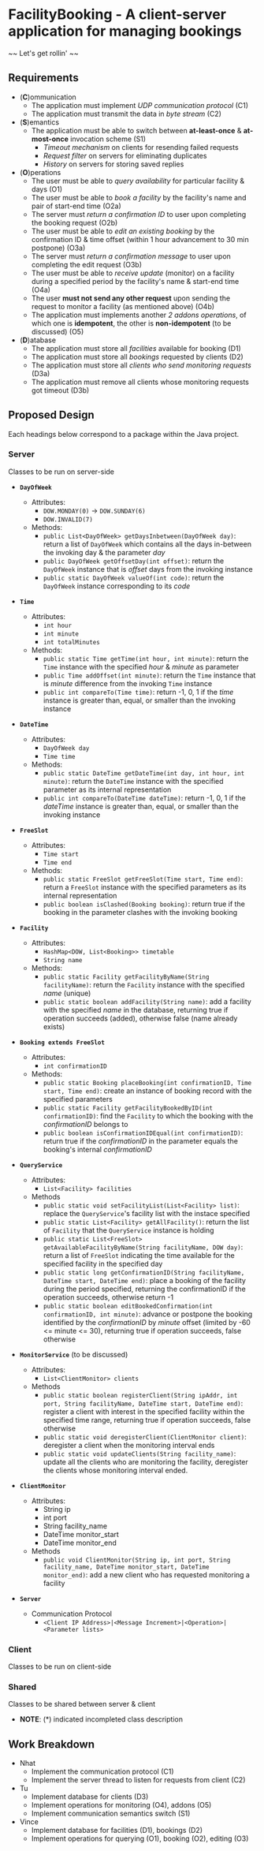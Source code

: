 # FacilityBooking - A client-server application for managing bookings #
~~ Let's get rollin' ~~
## Requirements ##
- (**C**)ommunication
    - The application must implement *UDP communication protocol* (C1)
    - The application must transmit the data in *byte stream* (C2)
- (**S**)emantics
    - The application must be able to switch between **at-least-once** & **at-most-once** invocation scheme (S1)
        - *Timeout mechanism* on clients for resending failed requests
        - *Request filter* on servers for eliminating duplicates
        - *History* on servers for storing saved replies
- (**O**)perations
    - The user must be able to *query availability* for particular facility & days (O1)
    - The user must be able to *book a facility* by the facility's name and pair of start-end time (O2a)
    - The server must *return a confirmation ID* to user upon completing the booking request (O2b)
    - The user must be able to *edit an existing booking* by the confirmation ID & time offset (within 1 hour advancement to 30 min postpone) (O3a)
    - The server must *return a confirmation message* to user upon completing the edit request (O3b)
    - The user must be able to *receive update* (monitor) on a facility during a specified period by the facility's name & start-end time (O4a)
    - The user **must not send any other request** upon sending the request to monitor a facility (as mentioned above) (O4b)
    - The application must implements another *2 addons operations*, of which one is **idempotent**, the other is **non-idempotent** (to be discussed) (O5)
- (**D**)atabase
    - The application must store all *facilities* available for booking (D1)
    - The application must store all *bookings* requested by clients (D2)
    - The application must store all *clients who send monitoring requests* (D3a)
    - The application must remove all clients whose monitoring requests got timeout (D3b)
## Proposed Design ##
Each headings below correspond to a package within the Java project.
### Server ###
Classes to be run on server-side
- **`DayOfWeek`**
    - Attributes: 
        - `DOW.MONDAY(0)` -&gt; `DOW.SUNDAY(6)`
        - `DOW.INVALID(7)`
    - Methods:
        - `public List<DayOfWeek> getDaysInbetween(DayOfWeek day)`: return a list of `DayOfWeek` which contains all the days in-between the invoking day & the parameter *day*
        - `public DayOfWeek getOffsetDay(int offset)`: return the `DayOfWeek` instance that is *offset* days from the invoking instance
        - `public static DayOfWeek valueOf(int code)`: return the `DayOfWeek` instance corresponding to its *code*
- **`Time`**
    - Attributes:
        - `int hour`
        - `int minute`
        - `int totalMinutes`
    - Methods:
        - `public static Time getTime(int hour, int minute)`: return the `Time` instance with the specified *hour* & *minute* as parameter
        - `public Time addOffset(int minute)`: return the `Time` instance that is *minute* difference from the invoking `Time` instance
        - `public int compareTo(Time time)`: return -1, 0, 1 if the *time* instance is greater than, equal, or smaller than the invoking instance
- **`DateTime`**
    - Attributes:
        - `DayOfWeek day`
        - `Time time`
    - Methods:
        - `public static DateTime getDateTime(int day, int hour, int minute)`: return the `DateTime` instance with the specified parameter as its internal representation
        - `public int compareTo(DateTime dateTime)`: return -1, 0, 1 if the *dateTime* instance is greater than, equal, or smaller than the invoking instance
- **`FreeSlot`**
    - Attributes:
        - `Time start`
        - `Time end`
    - Methods:
        - `public static FreeSlot getFreeSlot(Time start, Time end)`: return a `FreeSlot` instance with the specified parameters as its internal representation
        - `public boolean isClashed(Booking booking)`: return true if the booking in the parameter clashes with the invoking booking
- **`Facility`**
    - Attributes:
        - `HashMap<DOW, List<Booking>> timetable`
        - `String name`
    - Methods:
        - `public static Facility getFacilityByName(String facilityName)`: return the `Facility` instance with the specified *name* (unique)
        - `public static boolean addFacility(String name)`: add a facility with the specified *name* in the database, returning true if operation succeeds (added), otherwise false (name already exists)
- **`Booking extends FreeSlot`**
    - Attributes:
        - `int confirmationID`
    - Methods:
        - `public static Booking placeBooking(int confirmationID, Time start, Time end)`: create an instance of booking record with the specified parameters
        - `public static Facility getFacilityBookedByID(int confirmationID)`: find the `Facility` to which the booking with the *confirmationID* belongs to
        - `public boolean isConfirmationIDEqual(int confirmationID)`: return true if the *confirmationID* in the parameter equals the booking's internal *confirmationID*
- **`QueryService`**
    - Attributes:
        - `List<Facility> facilities`
    - Methods
        - `public static void setFacilityList(List<Facility> list)`: replace the `QueryService`'s facility list with the instace specified
        - `public static List<Facility> getAllFacility()`: return the list of `Facility` that the `QueryService` instance is holding
        - `public static List<FreeSlot> getAvailableFacilityByName(String facilityName, DOW day)`: return a list of `FreeSlot` indicating the time available for the specified facility in the specified day
        - `public static long getConfirmationID(String facilityName, DateTime start, DateTime end)`: place a booking of the facility during the period specified, returning the confirmationID if the operation succeeds, otherwise return -1
        - `public static boolean editBookedConfirmation(int confirmationID, int minute)`: advance or postpone the booking identified by the *confirmationID* by *minute* offset (limited by -60 <= minute <= 30), returning true if operation succeeds, false otherwise
- **`MonitorService`** (to be discussed)
    - Attributes:
        - `List<ClientMonitor> clients`
    - Methods
        - `public static boolean registerClient(String ipAddr, int port, String facilityName, DateTime start, DateTime end)`: register a client with interest in the specified facility within the specified time range, returning true if operation succeeds, false otherwise
        - `public static void deregisterClient(ClientMonitor client)`: deregister a client when the monitoring interval ends
        - `public static void updateClients(String facility_name)`: update all the clients who are monitoring the facility, deregister the clients whose monitoring interval ended.
- **`ClientMonitor`** 
    - Attributes:
        - String ip
        - int port
        - String facility_name
        - DateTime monitor_start
        - DateTime monitor_end
    - Methods
        - `public void ClientMonitor(String ip, int port, String facility_name, DateTime monitor_start, DateTime monitor_end)`: add a new client who has requested monitoring a facility 
       
- **`Server`**
    - Communication Protocol
        - `<Client IP Address>|<Message Increment>|<Operation>|<Parameter lists>`
### Client ###
Classes to be run on client-side
### Shared ###
Classes to be shared between server & client
- **NOTE**: (*) indicated incompleted class description
## Work Breakdown ##
- Nhat
    - Implement the communication protocol (C1)
    - Implement the server thread to listen for requests from client (C2)
- Tu
    - Implement database for clients (D3)
    - Implement operations for monitoring (O4), addons (O5)
    - Implement communication semantics switch (S1)
- Vince
    - Implement database for facilities (D1), bookings (D2)
    - Implement operations for querying (O1), booking (O2), editing (O3)